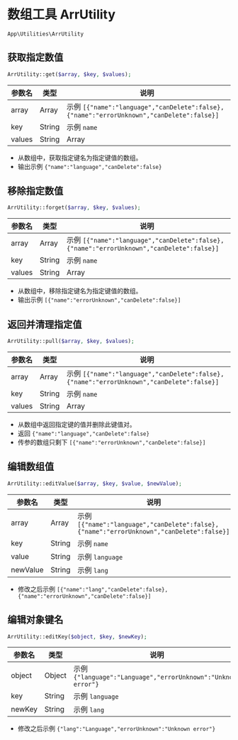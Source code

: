# 数组工具 ArrUtility

`App\Utilities\ArrUtility`

## 获取指定数值

```php
ArrUtility::get($array, $key, $values);
```
| 参数名 | 类型 | 说明 |
| --- | --- | --- |
| array | Array | 示例 `[{"name":"language","canDelete":false},{"name":"errorUnknown","canDelete":false}]` |
| key | String | 示例 `name` |
| values | String|Array | 示例 `language` |

- 从数组中，获取指定键名为指定键值的数组。
- 输出示例 `{"name":"language","canDelete":false}`

## 移除指定数值

```php
ArrUtility::forget($array, $key, $values);
```
| 参数名 | 类型 | 说明 |
| --- | --- | --- |
| array | Array | 示例 `[{"name":"language","canDelete":false},{"name":"errorUnknown","canDelete":false}]` |
| key | String | 示例 `name` |
| values | String|Array | 示例 `language` |

- 从数组中，移除指定键名为指定键值的数组。
- 输出示例 `[{"name":"errorUnknown","canDelete":false}]`

## 返回并清理指定值

```php
ArrUtility::pull($array, $key, $values);
```
| 参数名 | 类型 | 说明 |
| --- | --- | --- |
| array | Array | 示例 `[{"name":"language","canDelete":false},{"name":"errorUnknown","canDelete":false}]` |
| key | String | 示例 `name` |
| values | String|Array | 示例 `language` |

- 从数组中返回指定键的值并删除此键值对。
- 返回 `{"name":"language","canDelete":false}`
- 传参的数组只剩下 `[{"name":"errorUnknown","canDelete":false}]`

## 编辑数组值

```php
ArrUtility::editValue($array, $key, $value, $newValue);
```
| 参数名 | 类型 | 说明 |
| --- | --- | --- |
| array | Array | 示例 `[{"name":"language","canDelete":false},{"name":"errorUnknown","canDelete":false}]` |
| key | String | 示例 `name` |
| value | String | 示例 `language` |
| newValue | String | 示例 `lang` |

- 修改之后示例 `[{"name":"lang","canDelete":false},{"name":"errorUnknown","canDelete":false}]`

## 编辑对象键名

```php
ArrUtility::editKey($object, $key, $newKey);
```
| 参数名 | 类型 | 说明 |
| --- | --- | --- |
| object | Object | 示例 `{"language":"Language","errorUnknown":"Unknown error"}` |
| key | String | 示例 `language` |
| newKey | String | 示例 `lang` |

- 修改之后示例 `{"lang":"Language","errorUnknown":"Unknown error"}`
